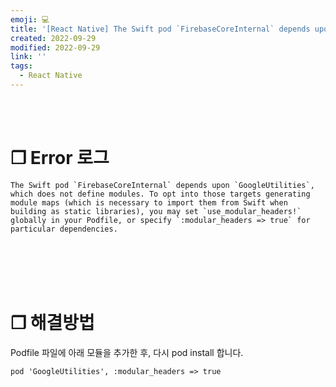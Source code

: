 ```yaml
---
emoji: 💻
title: '[React Native] The Swift pod `FirebaseCoreInternal` depends upon `GoogleUtilities`'
created: 2022-09-29
modified: 2022-09-29
link: ''
tags:
  - React Native
---
```

<br></br>



# **❐ Error 로그**
```undefined isWrap
The Swift pod `FirebaseCoreInternal` depends upon `GoogleUtilities`, which does not define modules. To opt into those targets generating module maps (which is necessary to import them from Swift when building as static libraries), you may set `use_modular_headers!` globally in your Podfile, or specify `:modular_headers => true` for particular dependencies.
```
<br></br><br></br>



# **❐ 해결방법**
Podfile 파일에 아래 모듈을 추가한 후, 다시 pod install 합니다.
```undefined filename=Podfile
pod 'GoogleUtilities', :modular_headers => true
```
<br></br><br></br>
